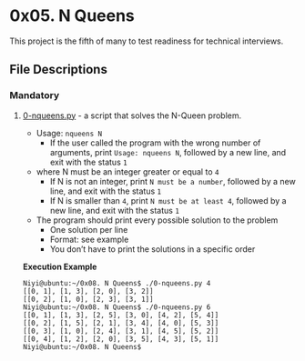 # 0x05. N Queens

This project is the fifth of many to test readiness for technical interviews.

## File Descriptions
### Mandatory
1. [0-nqueens.py](./0-nqueens.py) - a script that solves the N-Queen problem.

   - Usage: `nqueens N`
	 - If the user called the program with the wrong number of arguments, print `Usage: nqueens N`, followed by a new line, and exit with the status `1`
   - where N must be an integer greater or equal to `4`
	 - If N is not an integer, print `N must be a number`, followed by a new line, and exit with the status `1`
	 - If N is smaller than `4`, print `N must be at least 4`, followed by a new line, and exit with the status `1`
   - The program should print every possible solution to the problem
	 - One solution per line
	 - Format: see example
	 - You don’t have to print the solutions in a specific order 
	
   **Execution Example**
   ```
   Niyi@ubuntu:~/0x08. N Queens$ ./0-nqueens.py 4
   [[0, 1], [1, 3], [2, 0], [3, 2]]
   [[0, 2], [1, 0], [2, 3], [3, 1]]
   Niyi@ubuntu:~/0x08. N Queens$ ./0-nqueens.py 6
   [[0, 1], [1, 3], [2, 5], [3, 0], [4, 2], [5, 4]]
   [[0, 2], [1, 5], [2, 1], [3, 4], [4, 0], [5, 3]]
   [[0, 3], [1, 0], [2, 4], [3, 1], [4, 5], [5, 2]]
   [[0, 4], [1, 2], [2, 0], [3, 5], [4, 3], [5, 1]]
   Niyi@ubuntu:~/0x08. N Queens$
   ```
